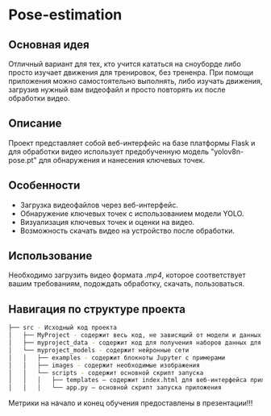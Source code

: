 # Pose-estimation

## Основная идея

Отличный вариант для тех, кто учится кататься на сноуборде либо просто изучает движения для тренировок, без трененра.
При помощи приложения можно самостоятельно выполнять, либо изучать движения, загрузив нужный вам видеофайл и просто повторять их после обработки видео.

## Описание

Проект представляет собой веб-интерфейс на базе платформы Flask и для обработки видео использует предобученную модель "yolov8n-pose.pt" для обнаружения и нанесения ключевых точек.

## Особенности

- Загрузка видеофайлов через веб-интерфейс.
- Обнаружение ключевых точек с использованием модели YOLO.
- Визуализация ключевых точек и оценки на видео.
- Возможность скачать видео на устройство после обработки.

## Использование

Необходимо загрузить видео формата *.mp4*, которое соответствует вашим требованиям, подождать обработку, скачать, пользоваться.

## Навигация по структуре проекта

```bash
├── src - Исходный код проекта
│   ├── MyProject - содержит весь код, не зависящий от модели и данных
│   ├── myproject_data - содержит код для получения наборов данных для исследований
│   └── myproject_models - содержит нейронные сети
│   │   ├── examples - содержит блокноты Jupyter c примерами
│   │   ├── images - содержит необходимые изображения
│   │   └── scripts - содержит основной скрипт запуска
│   │   │   ├── templates — содержит index.html для веб-интерфейса приложения
│   │   │   └── app.py — основной скрипт запуска приложения
```

Метрики на начало и конец обучения предоставлены в презентации!!!
